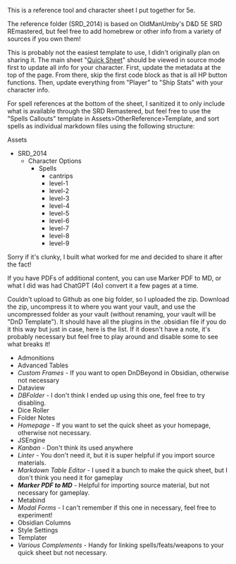 This is a reference tool and character sheet I put together for 5e. 

The reference folder (SRD_2014) is based on OldManUmby's D&D 5E SRD REmastered, but feel free to add homebrew or other info from a variety of sources if you own them! 

This is probably not the easiest template to use, I didn't originally plan on sharing it. The main sheet "[Quick Sheet](Quick%20Sheet.md)" should be viewed in source mode first to update all info for your character. First, update the metadata at the top of the page. From there, skip the first code block as that is all HP button functions. Then, update everything from "Player" to "Ship Stats" with your character info. 

For spell references at the bottom of the sheet, I sanitized it to only include what is available through the SRD Remastered, but feel free to use the "Spells Callouts" template in Assets>OtherReference>Template, and sort spells as individual markdown files using the following structure:

Assets
- SRD_2014
	- Character Options
		- Spells
			- cantrips
			- level-1
			- level-2
			- level-3
			- level-4
			- level-5
			- level-6
			- level-7
			- level-8
			- level-9

Sorry if it's clunky, I built what worked for me and decided to share it after the fact! 

If you have PDFs of additional content, you can use Marker PDF to MD, or what I did was had ChatGPT (4o) convert it a few pages at a time. 

Couldn't upload to Github as one big folder, so I uploaded the zip. Download the zip, uncompress it to where you want your vault, and use the uncompressed folder as your vault (without renaming, your vault will be "DnD Template"). It should have all the plugins in the .obsidian file if you do it this way but just in case, here is the list. If it doesn't have a note, it's probably necessary but feel free to play around and disable some to see what breaks it! 

- Admonitions
- Advanced Tables
- *Custom Frames* - If you want to open DnDBeyond in Obsidian, otherwise not necessary
- Dataview
- *DBFolder* - I don't think I ended up using this one, feel free to try disabling. 
- Dice Roller
- Folder Notes
- *Homepage* - If you want to set the quick sheet as your homepage, otherwise not necessary. 
- JSEngine
- *Kanban* - Don't think its used anywhere
- *Linter* - You don't need it, but it is super helpful if you import source materials. 
- *Markdown Table Editor* - I used it a bunch to make the quick sheet, but I don't think you need it for gameplay
- ***Marker PDF to MD*** - Helpful for importing source material, but not necessary for gameplay. 
- Metabind
- *Modal Forms* - I can't remember if this one in necessary, feel free to experiment!
- Obsidian Columns
- Style Settings
- Templater
- *Various Complements* - Handy for linking spells/feats/weapons to your quick sheet but not necessary. 

